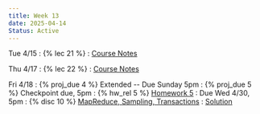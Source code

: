 ```yaml
---
title: Week 13
date: 2025-04-14
Status: Active
---
```


Tue 4/15
: {% lec 21 %}
  : [Course Notes](https://data101.org/notes/12-sampling/sampling.html#reservori-sampling)
  
Thu 4/17
: {% lec 22 %}
  : [Course Notes](https://data101.org/notes/7-transactions/transactions.html)

Fri 4/18
: {% proj_due 4 %} Extended -- Due Sunday 5pm
: {% proj_due 5 %} Checkpoint due, 5pm
: {% hw_rel 5 %} [Homework 5](https://www.gradescope.com/courses/959541/assignments/6064366)
  : Due Wed 4/30, 5pm
: {% disc 10 %} [MapReduce, Sampling, Transactions](https://drive.google.com/file/d/1mja96N2yTzh-N9g1Af1n-KmyaBFGy5_F/view?usp=sharing) 
  : [Solution](https://drive.google.com/file/d/1AUMkpLwzV3dDWuDn80GWvI0zRnwH6hwX/view?usp=sharing)

<!--
Thu 8/29
: {% lec 1 %}
  : [Pre-Semester Form](https://docs.google.com/forms/d/e/1FAIpQLSdalE7Mi5AIidLUFjJMU-BoQhcGrucIZPcIiQHKAzdkcoIU6Q/viewform)
: {% disc 1 %} [SQL Review](https://drive.google.com/file/d/1t3Ob8P2QRz3zSmkJdwbh6pVDrOuqm8tV/view?usp=sharing)
  : [Solution](https://drive.google.com/file/d/1V-JpFmOymMaozOeErNO4uS8zOw-DPV8J/view?usp=sharing), [Code](https://data101.datahub.berkeley.edu/hub/user-redirect/git-pull?repo=https%3A%2F%2Fgithub.com%2Fcal-data-eng%2Ffa24-materials&urlpath=lab%2Ftree%2Ffa24-materials%2Fdisc%2Fdisc01%2Fdisc01.ipynb&branch=main){:target="\_blank"}

Friday 8/30
: {% proj_rel 0 %} [SQL Review](https://data101.datahub.berkeley.edu/hub/user-redirect/git-pull?repo=https%3A%2F%2Fgithub.com%2Fcal-data-eng%2Ffa24-materials&urlpath=lab%2Ftree%2Ffa24-materials%2Fproj%2Fproj0%2Fproj0.ipynb&branch=main)
  : Due <del>Wed 9/4</del> Thu 9/5, 5pm
  <br/>[Notes](https://data101.org/notes/1-SQL/)
-->
